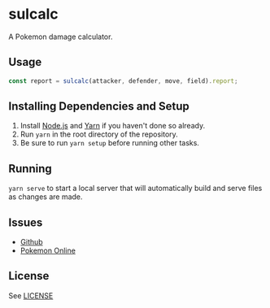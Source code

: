 # sulcalc
A Pokemon damage calculator.

## Usage
```js
const report = sulcalc(attacker, defender, move, field).report;
```

## Installing Dependencies and Setup
1. Install [Node.js][]  and [Yarn][] if you haven't done so already.
2. Run `yarn` in the root directory of the repository.
3. Be sure to run `yarn setup` before running other tasks.

## Running
`yarn serve` to start a local server that will automatically build and
serve files as changes are made.

## Issues
- [Github][]
- [Pokemon Online][]

## License
See [LICENSE][]

[Node.js]: https://nodejs.org/ "Node.js"
[Yarn]: https://yarnpkg.com/en/ "Yarn"
[Github]: https://github.com/Sulcata/Sulcata-Damage-Calculator/issues "Github Issue Tracker"
[Pokemon Online]: http://pokemon-online.eu/threads/27643/ "Pokemon Online Bugs Thread"
[LICENSE]: LICENSE "MIT License"
